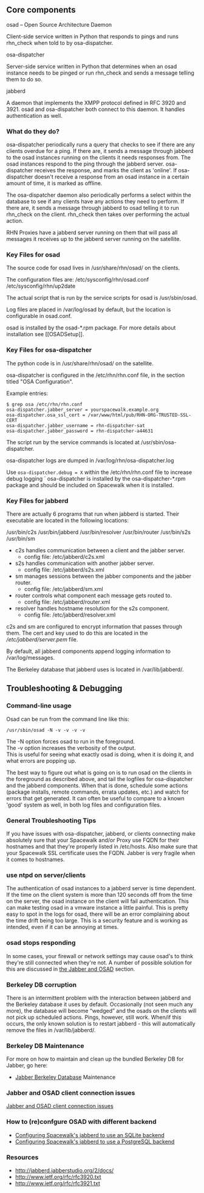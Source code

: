 ## Core components

osad – Open Source Architecture Daemon

   Client-side service written in Python that responds to pings and runs rhn_check when told to by osa-dispatcher.

osa-dispatcher

   Server-side service written in Python that determines when an osad instance needs to be pinged or run rhn_check and sends a message telling them to do so.

jabberd

   A daemon that implements the XMPP protocol defined in RFC 3920 and 3921. osad and osa-dispatcher both connect to this daemon. It handles authentication as well.


### What do they do?
osa-dispatcher periodically runs a query that checks to see if there are any clients overdue for a ping. If there are, it sends a message through jabberd to the osad instances running on the clients it needs responses from. The osad instances respond to the ping through the jabberd server. osa-dispatcher receives the response, and marks the client as 'online'. If osa-dispatcher doesn't receive a response from an osad instance in a certain amount of time, it is marked as offline.

The osa-dispatcher daemon also periodically performs a select within the database to see if any clients have any actions they need to perform. If there are, it sends a message through jabberd to osad telling it to run rhn_check on the client. rhn_check then takes over performing the actual action.

RHN Proxies have a jabberd server running on them that will pass all messages it receives up to the jabberd server running on the satellite.


### Key Files for osad
The source code for osad lives in /usr/share/rhn/osad/ on the clients.

The configuration files are:
 /etc/sysconfig/rhn/osad.conf
 /etc/sysconfig/rhn/up2date

The actual script that is run by the service scripts for osad is /usr/sbin/osad.

Log files are placed in /var/log/osad by default, but the location is configurable in osad.conf.

osad is installed by the osad-\*.rpm package. For more details about installation see [[OSADSetup]].


### Key Files for osa-dispatcher
The python code is in /usr/share/rhn/osad/ on the satellite.

osa-dispatcher is configured in the /etc/rhn/rhn.conf file, in the section titled "OSA Configuration".

Example entries:
```shell
$ grep osa /etc/rhn/rhn.conf
osa-dispatcher.jabber_server = yourspacewalk.example.org
osa-dispatcher.osa_ssl_cert = /var/www/html/pub/RHN-ORG-TRUSTED-SSL-CERT
osa-dispatcher.jabber_username = rhn-dispatcher-sat
osa-dispatcher.jabber_password = rhn-dispatcher-a44631
```

The script run by the service commands is located at /usr/sbin/osa-dispatcher.

osa-dispatcher logs are dumped in /var/log/rhn/osa-dispatcher.log

Use `osa-dispatcher.debug = X` within the /etc/rhn/rhn.conf file to increase debug logging
`
osa-dispatcher is installed by the osa-dispatcher-\*.rpm package and should be included on Spacewalk when it is installed.

### Key Files for jabberd
There are actually 6 programs that run when jabberd is started. Their executable are located in the following locations:

 /usr/bin/c2s
 /usr/bin/jabberd
 /usr/bin/resolver
 /usr/bin/router
 /usr/bin/s2s
 /usr/bin/sm

* c2s handles communication between a client and the jabber server.
  * config file: /etc/jabberd/c2s.xml
* s2s handles communication with another jabber server.
  * config file: /etc/jabberd/s2s.xml
* sm manages sessions between the jabber components and the jabber router.
  * config file: /etc/jabberd/sm.xml
* router controls what component each message gets routed to.
  * config file: /etc/jabberd/router.xml
* resolver handles hostname resolution for the s2s component.
  * config file: /etc/jabberd/resolver.xml

c2s and sm are configured to encrypt information that passes through them. The cert and key used to do this are located in the */etc/jabberd/server.pem* file.

By default, all jabberd components append logging information to /var/log/messages.

The Berkeley database that jabberd uses is located in /var/lib/jabberd/.

## Troubleshooting & Debugging
### Command-line usage
Osad can be run from the command line like this:
```shell
/usr/sbin/osad -N -v -v -v -v
```

  The -N option forces osad to run in the foreground.</br>
  The -v option increases the verbosity of the output.</br>
  This is useful for seeing what exactly osad is doing, when it is doing it, and what errors are popping up.

The best way to figure out what is going on is to run osad on the clients in the foreground as described above, and tail the logfiles for osa-dispatcher and the jabberd components. When that is done, schedule some actions (package installs, remote commands, errata updates, etc.) and watch for errors that get generated. It can often be useful to compare to a known 'good' system as well, in both log files and configuration files.


### General Troubleshooting Tips
If you have issues with osa-dispatcher, jabberd, or clients connecting make absolutely sure that your Spacewalk and/or Proxy use FQDN for their hostnames and that they're properly listed in /etc/hosts.  Also make sure that your Spacewalk SSL certificate uses the FQDN.  Jabber is very fragile when it comes to hostnames.

### use ntpd on server/clients
The authentication of osad instances to a jabberd server is time dependent. If the time on the client system is more than 120 seconds off from the time on the server, the osad instance on the client will fail authentication. This can make testing osad in a vmware instance a little painful. This is pretty easy to spot in the logs for osad, there will be an error complaining about the time drift being too large. This is a security feature and is working as intended, even if it can be annoying at times.

### osad stops responding
In some cases, your firewall or network settings may cause osad's to think they're still connected when they're not. A number of possible solution for this are discussed in [the Jabber and OSAD](JabberAndOSAD) section.

### Berkeley DB corruption
There is an intermittent problem with the interaction between jabberd and the Berkeley database it uses by default. Occasionally (not seen much any more), the database will become “wedged” and the osads on the clients will not pick up scheduled actions. Pings, however, still work. When/if this occurs, the only known solution is to restart jabberd - this will automatically remove the files in /var/lib/jabberd/.

### Berkeley DB Maintenance
For more on how to maintain and clean up the bundled Berkeley DB for Jabber, go here:
  * [Jabber Berkeley Database](JabberDatabase) Maintenance

### Jabber and OSAD client connection issues
[Jabber and OSAD client connection issues](JabberAndOSAD)

### How to (re)confgure OSAD with different backend
  * [Configuring Spacewalk's jabberd to use an SQLite backend](https://omg.dje.li/2017/02/configuring-spacewalks-jabberd-to-use-an-sqlite-backend/)
  * [Configuring Spacewalk's jabberd to use a PostgreSQL backend](https://omg.dje.li/2017/03/configuring-spacewalks-jabberd-to-use-a-postgresql-backend/)

### Resources
 * http://jabberd.jabberstudio.org/2/docs/
 * http://www.ietf.org/rfc/rfc3920.txt
 * http://www.ietf.org/rfc/rfc3921.txt
